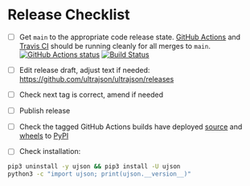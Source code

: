 # Release Checklist

- [ ] Get `main` to the appropriate code release state.
      [GitHub Actions](https://github.com/ultrajson/ultrajson/actions) and
      [Travis CI](https://travis-ci.com/ultrajson/ultrajson) should be running
      cleanly for all merges to `main`.
      [![GitHub Actions status](https://github.com/ultrajson/ultrajson/workflows/Test/badge.svg)](https://github.com/ultrajson/ultrajson/actions)
      [![Build Status](https://app.travis-ci.com/ultrajson/ultrajson.svg?branch=main)](https://app.travis-ci.com/ultrajson/ultrajson)

- [ ] Edit release draft, adjust text if needed: https://github.com/ultrajson/ultrajson/releases

- [ ] Check next tag is correct, amend if needed

- [ ] Publish release

- [ ] Check the tagged GitHub Actions builds have deployed
      [source](https://github.com/ultrajson/ultrajson/actions?query=workflow%3ADeploy)
      and
      [wheels](https://github.com/ultrajson/ultrajson/actions?query=workflow%3A%22Deploy+wheels%22)
      to
      [PyPI](https://pypi.org/project/ujson/#history)

- [ ] Check installation:

```bash
pip3 uninstall -y ujson && pip3 install -U ujson
python3 -c "import ujson; print(ujson.__version__)"
```
